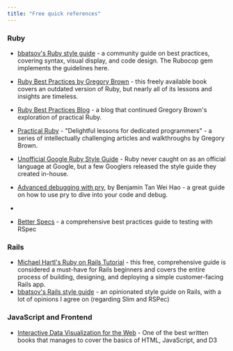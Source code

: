 ```yaml
---
title: "Free quick references"
---
```


### Ruby

- [bbatsov's Ruby style guide](https://github.com/bbatsov/ruby-style-guide) - a community guide on best practices, covering syntax, visual display, and code design. The Rubocop gem implements the guidelines here.

- [Ruby Best Practices by Gregory Brown](https://drive.google.com/file/d/0B93Q3D3lDxXcWEdDcGZvUnJkbkE/edit?usp=sharing) - this freely available book covers an outdated version of Ruby, but nearly all of its lessons and insights are timeless.

- [Ruby Best Practices Blog](http://blog.rubybestpractices.com/) - a blog that continued Gregory Brown's exploration of practical Ruby.
 
- [Practical Ruby](https://practicingruby.com/) - "Delightful lessons for dedicated programmers" - a series of intellectually challenging articles and walkthroughs by Gregory Brown.

- [Unofficial Google Ruby Style Guide](http://www.caliban.org/ruby/rubyguide.shtml) - Ruby never caught on as an official language at Google, but a few Googlers released the style guide they created in-house.

- [Advanced debugging with pry](http://www.sitepoint.com/rubyists-time-pry-irb/), by Benjamin Tan Wei Hao - a great guide on how to use pry to dive into your code and debug.
- 
- [Better Specs](http://betterspecs.org/) - a comprehensive best practices guide to testing with RSpec

### Rails

- [Michael Hartl's Ruby on Rails Tutorial](http://ruby.railstutorial.org/ruby-on-rails-tutorial-book) - this free, comprehensive guide is considered a must-have for Rails beginners and covers the entire process of building, designing, and deploying a simple customer-facing Rails app.
- [bbatsov's Rails style guide](https://github.com/bbatsov/rails-style-guide) - an opinionated style guide on Rails, with a lot of opinions I agree on (regarding Slim and RSPec)


### JavaScript and Frontend

- [Interactive Data Visualization for the Web](http://chimera.labs.oreilly.com/books/1230000000345/) - One of the best written books that manages to cover the basics of HTML, JavaScript, and D3 